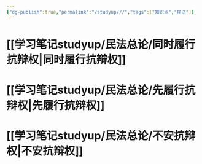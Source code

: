 ```yaml
---
{"dg-publish":true,"permalink":"/studyup///","tags":["知识点","民法"]}
---
```


# [[学习笔记studyup/民法总论/同时履行抗辩权\|同时履行抗辩权]]
# [[学习笔记studyup/民法总论/先履行抗辩权\|先履行抗辩权]]
# [[学习笔记studyup/民法总论/不安抗辩权\|不安抗辩权]]